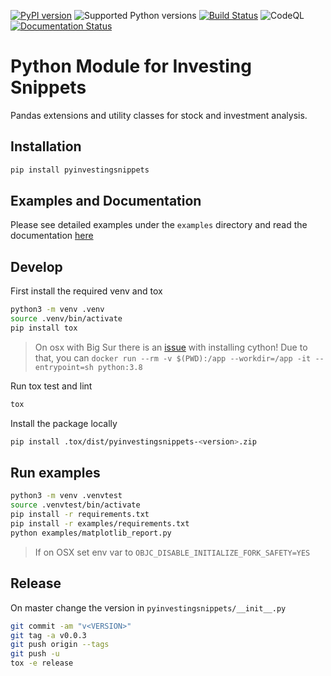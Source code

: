 
[![PyPI version](https://img.shields.io/pypi/v/pyinvestingsnippets.svg)](https://pypi.org/project/pyinvestingsnippets/)
![Supported Python versions](https://img.shields.io/pypi/pyversions/pyinvestingsnippets.svg)
[![Build Status](https://github.com/investingsnippets/pyinvestingsnippets/workflows/CI/badge.svg)](https://github.com/investingsnippets/pyinvestingsnippets/actions?query=workflow%3ACI)
![CodeQL](https://github.com/investingsnippets/pyinvestingsnippets/workflows/CodeQL/badge.svg)
[![Documentation Status](https://readthedocs.org/projects/pyinvestingsnippets/badge/?version=latest)](https://pyinvestingsnippets.readthedocs.io/en/latest/?badge=latest)


# Python Module for Investing Snippets

Pandas extensions and utility classes for stock and investment analysis.


## Installation

```bash
pip install pyinvestingsnippets
```

## Examples and Documentation

Please see detailed examples under the `examples` directory and read the documentation [here](https://pyinvestingsnippets.readthedocs.io/en/latest/)

## Develop

First install the required venv and tox

```bash
python3 -m venv .venv
source .venv/bin/activate
pip install tox
```

> On osx with Big Sur there is an [issue](https://github.com/numpy/numpy/issues/17784) with installing cython! Due to that, you can `docker run --rm -v $(PWD):/app --workdir=/app -it --entrypoint=sh python:3.8`

Run tox test and lint

```bash
tox
```

Install the package locally

```bash
pip install .tox/dist/pyinvestingsnippets-<version>.zip
```

## Run examples

```bash
python3 -m venv .venvtest
source .venvtest/bin/activate
pip install -r requirements.txt
pip install -r examples/requirements.txt
python examples/matplotlib_report.py
```

> If on OSX set env var to `OBJC_DISABLE_INITIALIZE_FORK_SAFETY=YES`

## Release

On master change the version in `pyinvestingsnippets/__init__.py`

```bash
git commit -am "v<VERSION>"
git tag -a v0.0.3
git push origin --tags
git push -u
tox -e release
```